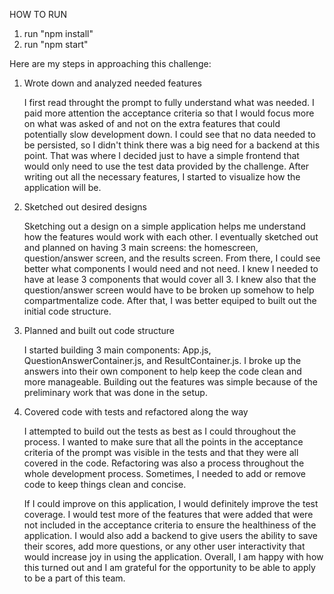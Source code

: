 HOW TO RUN

1. run "npm install"
2. run "npm start"


Here are my steps in approaching this challenge:

1. Wrote down and analyzed needed features

    I first read throught the prompt to fully understand what was needed. I paid more attention the acceptance criteria so that I would focus more on what was asked of and not on the extra features that could potentially slow development down. I could see that no data needed to be persisted, so I didn't think there was a big need for a backend at this point. That was where I decided just to have a simple frontend that would only need to use the test data provided by the challenge. After writing out all the necessary features, I started to visualize how the application will be. 

2. Sketched out desired designs

    Sketching out a design on a simple application helps me understand how the features would work with each other. I eventually sketched out and planned on having 3 main screens: the homescreen, question/answer screen, and the results screen. From there, I could see better what components I would need and not need. I knew I needed to have at lease 3 components that would cover all 3. I knew also that the question/answer screen would have to be broken up somehow to help compartmentalize code. After that, I was better equiped to built out the initial code structure. 

3. Planned and built out code structure

    I started building 3 main components: App.js, QuestionAnswerContainer.js, and ResultContainer.js. I broke up the answers into their own component to help keep the code clean and more manageable. Building out the features was simple because of the preliminary work that was done in the setup. 

4. Covered code with tests and refactored along the way

    I attempted to build out the tests as best as I could throughout the process. I wanted to make sure that all the points in the acceptance criteria of the prompt was visible in the tests and that they were all covered in the code. Refactoring was also a process throughout the whole development process. Sometimes, I needed to add or remove code to keep things clean and concise.
    
    If I could improve on this application, I would definitely improve the test coverage. I would test more of the features that were added that were not included in the acceptance criteria to ensure the healthiness of the application. I would also add a backend to give users the ability to save their scores, add more questions, or any other user interactivity that would increase joy in using the application. Overall, I am happy with how this turned out and I am grateful for the opportunity to be able to apply to be a part of this team.
